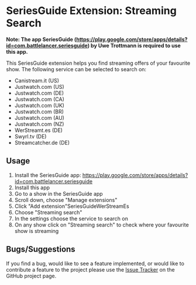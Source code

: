 # SeriesGuide Extension: Streaming Search

**Note: The app SeriesGuide (https://play.google.com/store/apps/details?id=com.battlelancer.seriesguide) by Uwe Trottmann is required to use this app.**

This SeriesGuide extension helps you find streaming offers of your favourite show. The following service can be selected to search on:

- Canistream.it (US)
- Justwatch.com (US)
- Justwatch.com (DE)
- Justwatch.com (CA)
- Justwatch.com (UK)
- Justwatch.com (BR)
- Justwatch.com (AU)
- Justwatch.com (NZ)
- WerStreamt.es (DE)
- Swyrl.tv (DE)
- Streamcatcher.de (DE)

## Usage

1. Install the SeriesGuide app: https://play.google.com/store/apps/details?id=com.battlelancer.seriesguide
2. Install this app
3. Go to a show in the SeriesGuide app
4. Scroll down, choose "Manage extensions"
5. Click "Add extension"SeriesGuideWerStreamEs
6. Choose "Streaming search"
7. In the settings choose the service to search on
8. On any show click on "Streaming search" to check where your favourite show is streaming

## Bugs/Suggestions

If you find a bug, would like to see a feature implemented, or would like to contribute a feature to the project please use the [Issue Tracker](https://github.com/AlphawolfWMP/SeriesGuideWerStreamEs/issues) on the GitHub project page.